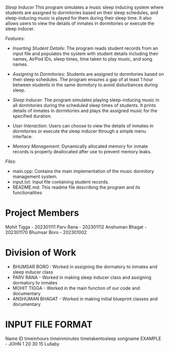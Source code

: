 
*Sleep Inducer*
This program simulates a music sleep inducing system where students are assigned to dormitories based on their sleep schedules, and sleep-inducing music is played for them during their sleep time. It also allows users to view the details of inmates in dormitories or execute the sleep inducer.

*Features:*
- *Inserting Student Details*: The program reads student records from an input file and populates the system with student details including their names, AirPod IDs, sleep times, time taken to play music, and song names.

- *Assigning to Dormitories*: Students are assigned to dormitories based on their sleep schedules. The program ensures a gap of at least 1 hour between students in the same dormitory to avoid disturbances during sleep.

- *Sleep Inducer*: The program simulates playing sleep-inducing music in all dormitories during the scheduled sleep times of students. It prints details of inmates in dormitories and plays the assigned music for the specified duration.

- *User Interaction*: Users can choose to view the details of inmates in dormitories or execute the sleep inducer through a simple menu interface.

- *Memory Management*: Dynamically allocated memory for inmate records is properly deallocated after use to prevent memory leaks.

*Files:*
- main.cpp: Contains the main implementation of the music dormitory management system.
- input.txt: Input file containing student records.
- README.md: This readme file describing the program and its functionalities
  
# Project Members 
Mohit Tigga - 202301111
Parv Rana - 202301112
Anshuman Bhagat - 202301170 
Bhumsar Boro - 202301002

# Division of Work 
- BHUMSAR BORO : Worked in assigning the dormatory to inmates and sleep inducer class 
- PARV RANA - Worked in making sleep inducer class and assigning dormatory to inmates
- MOHIT TIGGA - Worked in the main function of our code and documentary 
- ANSHUMAN BHAGAT - Worked in making initial blueprint classes  and documentary
  
# INPUT FILE FORMAT 
 Name ID timeinhours timeinminutes timetakentosleep songname
 EXAMPLE - JOHN 1 20 30 15 Lullaby 
